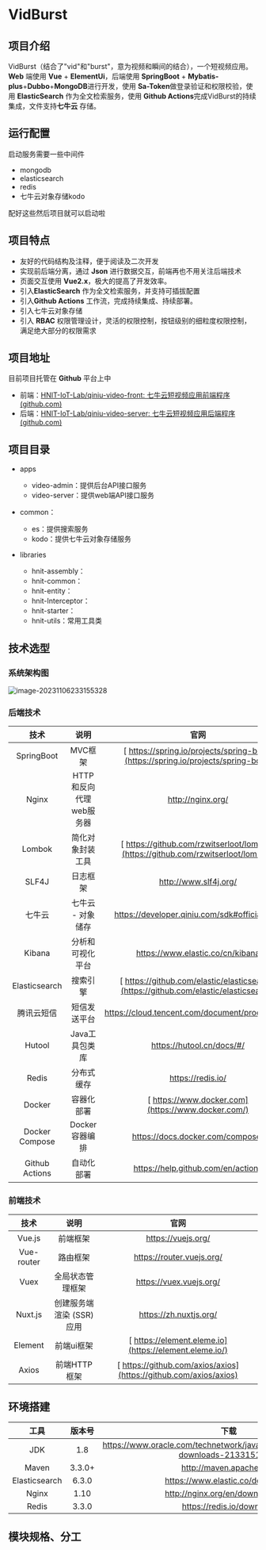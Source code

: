 # VidBurst

## 项目介绍

VidBurst（结合了"vid"和"burst"，意为视频和瞬间的结合），一个短视频应用。**Web** 端使用 **Vue** + **ElementUi**，后端使用  **SpringBoot** + **Mybatis-plus**+**Dubbo**+**MongoDB**进行开发，使用 **Sa-Token**做登录验证和权限校验，使用 **ElasticSearch** 作为全文检索服务，使用 **Github Actions**完成VidBurst的持续集成，文件支持**七牛云** 存储。

## 运行配置

启动服务需要一些中间件

+ mongodb
+ elasticsearch
+ redis
+ 七牛云对象存储kodo

配好这些然后项目就可以启动啦

## 项目特点

- 友好的代码结构及注释，便于阅读及二次开发
- 实现前后端分离，通过 **Json** 进行数据交互，前端再也不用关注后端技术
- 页面交互使用 **Vue2.x**，极大的提高了开发效率。
- 引入**ElasticSearch**  作为全文检索服务，并支持可插拔配置
- 引入**Github Actions** 工作流，完成持续集成、持续部署。
- 引入七牛云对象存储
- 引入 **RBAC** 权限管理设计，灵活的权限控制，按钮级别的细粒度权限控制，满足绝大部分的权限需求

## 项目地址

目前项目托管在  **Github** 平台上中

- 前端：[HNIT-IoT-Lab/qiniu-video-front: 七牛云短视频应用前端程序 (github.com)](https://github.com/HNIT-IoT-Lab/qiniu-video-front)
- 后端：[HNIT-IoT-Lab/qiniu-video-server: 七牛云短视频应用后端程序 (github.com)](https://github.com/HNIT-IoT-Lab/qiniu-video-server)

## 项目目录

- apps

  + video-admin：提供后台API接口服务
  + video-server：提供web端API接口服务

- common：

  + es：提供搜索服务
  + kodo：提供七牛云对象存储服务

- libraries

  + hnit-assembly：
  + hnit-common：
  + hnit-entity：
  + hnit-Interceptor：
  + hnit-starter：
  + hnit-utils：常用工具类

## 技术选型

### 系统架构图

![image-20231106233155328](C:\Users\小曾\Desktop\博客图片\image-20231106233155328.png)

### 后端技术

|      技术      |          说明           |                             官网                             |
| :------------: | :---------------------: | :----------------------------------------------------------: |
|   SpringBoot   |         MVC框架         | [ https://spring.io/projects/spring-boot](https://spring.io/projects/spring-boot) |
|     Nginx      | HTTP和反向代理web服务器 |                      http://nginx.org/                       |
|     Lombok     |    简化对象封装工具     | [ https://github.com/rzwitserloot/lombok](https://github.com/rzwitserloot/lombok) |
|     SLF4J      |        日志框架         |                    http://www.slf4j.org/                     |
|     七牛云     |    七牛云 - 对象储存    |         https://developer.qiniu.com/sdk#official-sdk         |
|     Kibana     |    分析和可视化平台     |               https://www.elastic.co/cn/kibana               |
| Elasticsearch  |        搜索引擎         | [ https://github.com/elastic/elasticsearch](https://github.com/elastic/elasticsearch) |
|   腾讯云短信   |      短信发送平台       |        https://cloud.tencent.com/document/product/382        |
|     Hutool     |     Java工具包类库      |                  https://hutool.cn/docs/#/                   |
|     Redis      |       分布式缓存        |                      https://redis.io/                       |
|     Docker     |       容器化部署        |      [ https://www.docker.com](https://www.docker.com/)      |
| Docker Compose |     Docker容器编排      |               https://docs.docker.com/compose/               |
| Github Actions |       自动化部署        |              https://help.github.com/en/actions              |

### 前端技术

|    技术    |           说明            |                             官网                             |
| :--------: | :-----------------------: | :----------------------------------------------------------: |
|   Vue.js   |         前端框架          |                      https://vuejs.org/                      |
| Vue-router |         路由框架          |                  https://router.vuejs.org/                   |
|    Vuex    |     全局状态管理框架      |                   https://vuex.vuejs.org/                    |
|  Nuxt.js   | 创建服务端渲染 (SSR) 应用 |                    https://zh.nuxtjs.org/                    |
|  Element   |        前端ui框架         |    [ https://element.eleme.io](https://element.eleme.io/)    |
|   Axios    |       前端HTTP框架        | [ https://github.com/axios/axios](https://github.com/axios/axios) |

## 环境搭建

|     工具      | 版本号 |                             下载                             |
| :-----------: | :----: | :----------------------------------------------------------: |
|      JDK      |  1.8   | https://www.oracle.com/technetwork/java/javase/downloads/jdk8-downloads-2133151.html |
|     Maven     | 3.3.0+ |                   http://maven.apache.org/                   |
| Elasticsearch | 6.3.0  |               https://www.elastic.co/downloads               |
|     Nginx     |  1.10  |              http://nginx.org/en/download.html               |
|     Redis     | 3.3.0  |                  https://redis.io/download                   |

## 模块规格、分工
